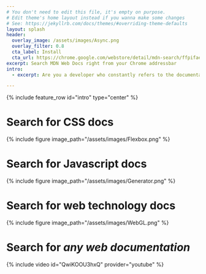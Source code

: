 ```yaml
---
# You don't need to edit this file, it's empty on purpose.
# Edit theme's home layout instead if you wanna make some changes
# See: https://jekyllrb.com/docs/themes/#overriding-theme-defaults
layout: splash
header:
  overlay_image: /assets/images/Async.png
  overlay_filter: 0.8
  cta_label: Install
  cta_url: https://chrome.google.com/webstore/detail/mdn-search/ffpifaemeofjmncjdbegmbpcdaemkeoc
excerpt: Search MDN Web Docs right from your Chrome addressbar
intro:
  - excerpt: Are you a developer who constantly refers to the documentation for web technologies you use? **MDN Search** makes it super-easy to search MDN Web Docs

---
```

{% include feature_row id="intro" type="center" %}

# Search for CSS docs
{% include figure image_path="/assets/images/Flexbox.png" %}

# Search for Javascript docs
{% include figure image_path="/assets/images/Generator.png" %}

# Search for web technology docs
{% include figure image_path="/assets/images/WebGL.png" %}

# Search for *any web documentation*
{% include video id="QwiKOOU3hxQ" provider="youtube" %}
